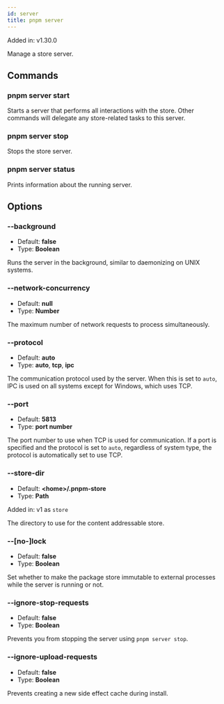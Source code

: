 ```yaml
---
id: server
title: pnpm server
---
```


Added in: v1.30.0

Manage a store server.

## Commands

### pnpm server start

Starts a server that performs all interactions with the store.
Other commands will delegate any store-related tasks to this server.

### pnpm server stop

Stops the store server.

### pnpm server status

Prints information about the running server.

## Options

### --background

- Default: **false**
- Type: **Boolean**

Runs the server in the background, similar to daemonizing on UNIX systems.

### --network-concurrency

- Default: **null**
- Type: **Number**

The maximum number of network requests to process simultaneously.

### --protocol

- Default: **auto**
- Type: **auto**, **tcp**, **ipc**

The communication protocol used by the server.
When this is set to `auto`, IPC is used on all systems except for Windows,
which uses TCP.

### --port

- Default: **5813**
- Type: **port number**

The port number to use when TCP is used for communication.
If a port is specified and the protocol is set to `auto`, regardless of system
type, the protocol is automatically set to use TCP.

### --store-dir

- Default: **\<home\>/.pnpm-store**
- Type: **Path**

Added in: v1 as `store`

The directory to use for the content addressable store.

### --[no-]lock

- Default: **false**
- Type: **Boolean**

Set whether to make the package store immutable to external processes while
the server is running or not.

### --ignore-stop-requests

- Default: **false**
- Type: **Boolean**

Prevents you from stopping the server using `pnpm server stop`.

### --ignore-upload-requests

- Default: **false**
- Type: **Boolean**

Prevents creating a new side effect cache during install.
